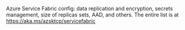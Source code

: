 Azure Service Fabric config: data replication and encryption, secrets management, size of replicas sets, AAD, and others. The entire list is at https://aka.ms/azsktcp/servicefabric